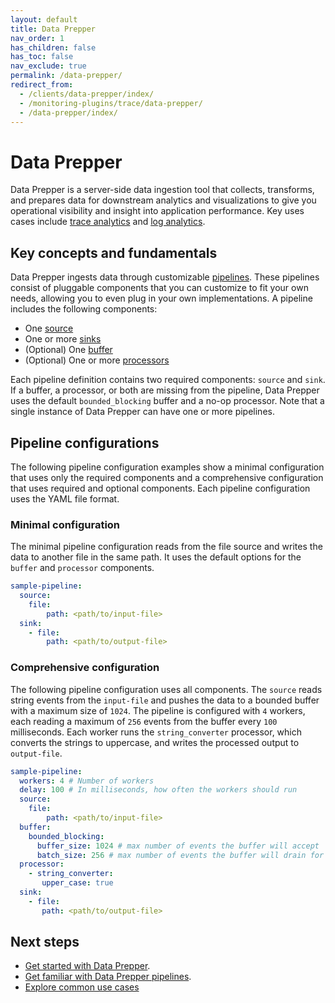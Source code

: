 ```yaml
---
layout: default
title: Data Prepper 
nav_order: 1
has_children: false
has_toc: false
nav_exclude: true
permalink: /data-prepper/
redirect_from: 
  - /clients/data-prepper/index/
  - /monitoring-plugins/trace/data-prepper/
  - /data-prepper/index/
---
```


# Data Prepper

Data Prepper is a server-side data ingestion tool that collects, transforms, and prepares data for downstream analytics and visualizations to give you operational visibility and insight into application performance. Key uses cases include [trace analytics]({{site.url}}{{site.baseurl}}/data-prepper/common-use-cases/trace-analytics/) and [log analytics]({{site.url}}{{site.baseurl}}/data-prepper/common-use-cases/log-analytics/). 

## Key concepts and fundamentals

Data Prepper ingests data through customizable [pipelines]({{site.url}}{{site.baseurl}}/data-prepper/pipelines/pipelines/). These pipelines consist of pluggable components that you can customize to fit your own needs, allowing you to even plug in your own implementations. A pipeline includes the following components: 

- One [source]({{site.url}}{{site.baseurl}}/data-prepper/pipelines/configuration/sources/sources/)
- One or more [sinks]({{site.url}}{{site.baseurl}}/data-prepper/pipelines/configuration/sinks/sinks/)
- (Optional) One [buffer]({{site.url}}{{site.baseurl}}/data-prepper/pipelines/configuration/buffers/buffers/)
- (Optional) One or more [processors]({{site.url}}{{site.baseurl}}/data-prepper/pipelines/configuration/processors/processors/)

Each pipeline definition contains two required components: `source` and `sink`. If a buffer, a processor, or both are missing from the pipeline, Data Prepper uses the default `bounded_blocking` buffer and a no-op processor. Note that a single instance of Data Prepper can have one or more pipelines.

## Pipeline configurations

The following pipeline configuration examples show a minimal configuration that uses only the required components and a comprehensive configuration that uses required and optional components. Each pipeline configuration uses the YAML file format.

### Minimal configuration

The minimal pipeline configuration reads from the file source and writes the data to another file in the same path. It uses the default options for the `buffer` and `processor` components.

```yml
sample-pipeline:
  source:
    file:
        path: <path/to/input-file>
  sink:
    - file:
        path: <path/to/output-file>
```

### Comprehensive configuration

The following pipeline configuration uses all components. The `source` reads string events from the `input-file` and pushes the data to a bounded buffer with a maximum size of `1024`. The pipeline is configured with `4` workers, each reading a maximum of `256` events from the buffer every `100` milliseconds. Each worker runs the `string_converter` processor, which converts the strings to uppercase, and writes the processed output to `output-file`.

```yml
sample-pipeline:
  workers: 4 # Number of workers
  delay: 100 # In milliseconds, how often the workers should run
  source:
    file:
        path: <path/to/input-file>
  buffer:
    bounded_blocking:
      buffer_size: 1024 # max number of events the buffer will accept
      batch_size: 256 # max number of events the buffer will drain for each read
  processor:
    - string_converter:
       upper_case: true
  sink:
    - file:
       path: <path/to/output-file>
```

## Next steps

- [Get started with Data Prepper]({{site.url}}{{site.baseurl}}/data-prepper/getting-started/).
- [Get familiar with Data Prepper pipelines]({{site.url}}{{site.baseurl}}/data-prepper/pipelines/pipelines/).
- [Explore common use cases]({{site.url}}{{site.baseurl}}/data-prepper/common-use-cases/common-use-cases/) 

